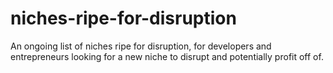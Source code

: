# niches-ripe-for-disruption
An ongoing list of niches ripe for disruption, for developers and entrepreneurs looking for a new niche to disrupt and potentially profit off of.
